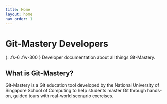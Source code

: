 ```yaml
---
title: Home
layout: home
nav_order: 1
---
```


# Git-Mastery Developers

{: .fs-6 .fw-300 }
Developer documentation about all things Git-Mastery.

## What is Git-Mastery?

Git-Mastery is a Git education tool developed by the National University of Singapore School of Computing to help students master Git through hands-on, guided tours with real-world scenario exercises.

## 
